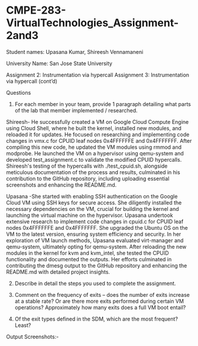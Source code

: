 # CMPE-283-VirtualTechnologies_Assignment-2and3

Student names: Upasana Kumar, Shireesh Vennamaneni

University Name: San Jose State University

Assignment 2: Instrumentation via hypercall 
Assignment 3: Instrumentation via hypercall (cont’d)


Questions

1. For each member in your team, provide 1 paragraph detailing what parts of the lab that member implemented / researched.

Shireesh- He successfully created a VM on Google Cloud Compute Engine using Cloud Shell, where he built the kernel, installed new modules, and reloaded it for updates. He focused on researching and implementing code changes in vmx.c for CPUID leaf nodes 0x4FFFFFFE and 0x4FFFFFFF. After compiling this new code, he updated the VM modules using rmmod and modprobe. He launched the VM on a hypervisor using qemu-system and developed test_assignment.c to validate the modified CPUID hypercalls. Shireesh's testing of the hypercalls with ./test_cpuid.sh, alongside meticulous documentation of the process and results, culminated in his contribution to the GitHub repository, including uploading essential screenshots and enhancing the README.md.

Upasana -She started with enabling SSH authentication on the Google Cloud VM using SSH keys for secure access. She diligently installed the necessary dependencies on the VM, crucial for building the kernel and launching the virtual machine on the hypervisor. Upasana undertook extensive research to implement code changes in cpuid.c for CPUID leaf nodes 0x4FFFFFFE and 0x4FFFFFFF. She upgraded the Ubuntu OS on the VM to the latest version, ensuring system efficiency and security. In her exploration of VM launch methods, Upasana evaluated virt-manager and qemu-system, ultimately opting for qemu-system. After reloading the new modules in the kernel for kvm and kvm_intel, she tested the CPUID functionality and documented the outputs. Her efforts culminated in contributing the dmesg output to the GitHub repository and enhancing the README.md with detailed project insights. 


2. Describe in detail the steps you used to complete the assignment.



3. Comment on the frequency of exits – does the number of exits increase at a stable rate? Or are there more exits performed during certain VM operations? Approximately how many exits does a full VM
   boot entail?

   
4. Of the exit types defined in the SDM, which are the most frequent? Least?


Output Screenshots:-







